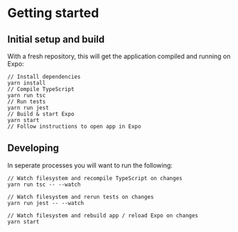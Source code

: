 # Getting started


## Initial setup and build

With a fresh repository, this will get the application compiled and running on Expo:

    // Install dependencies
    yarn install
    // Compile TypeScript
    yarn run tsc
    // Run tests
    yarn run jest
    // Build & start Expo
    yarn start
    // Follow instructions to open app in Expo


## Developing

In seperate processes you will want to run the following:

    // Watch filesystem and recompile TypeScript on changes
    yarn run tsc -- --watch

    // Watch filesystem and rerun tests on changes
    yarn run jest -- --watch

    // Watch filesystem and rebuild app / reload Expo on changes
    yarn start
